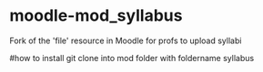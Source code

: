# moodle-mod_syllabus
Fork of the 'file' resource in Moodle for profs to upload syllabi

#how to install 
git clone into mod folder with foldername syllabus
